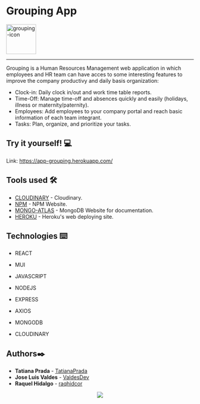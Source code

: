 # Grouping App 

<img src="./client/public/grouping.png" width="80" alt="grouping-icon"> 

---

Grouping is a Human Resources Management web application in which employees and HR team can have acces to some interesting features to improve the company productivy and daily basis organization:

* Clock-in: Daily clock in/out and work time table reports.  
* Time-Off: Manage time-off and absences quickly and easily (holidays, illness or maternity/paternity). 
* Employees: Add employees to your company portal and reach basic information of each team integrant.  
* Tasks: Plan, organize, and prioritize your tasks. 


## Try it yourself! :computer:

Link: https://app-grouping.herokuapp.com/ 

## Tools used 🛠️
* [CLOUDINARY](Cloudinaryhttps://cloudinary.com) - Cloudinary.
* [NPM](https://www.npmjs.com/) - NPM Website.
* [MONGO-ATLAS](https://www.mongodb.com) - MongoDB Website for documentation.
* [HEROKU](http://www.heroku.com) - Heroku's web deploying site.

## Technologies ⌨️
* REACT
* MUI
* JAVASCRIPT

* NODEJS
* EXPRESS
* AXIOS
* MONGODB
* CLOUDINARY

## Authors✒️
* **Tatiana Prada** - [TatianaPrada](https://github.com/TatianaPrada)
* **Jose Luis Valdes** - [ValdesDev](https://github.com/ValdesDev) 
* **Raquel Hidalgo** - [raqhidcor](https://github.com/raqhidcor)

<div align='center'> 
 <a href="https://www.linkedin.com/in/raquel-hidalgo-corchuelo/" target="_blank"><img src="https://img.shields.io/badge/-LinkedIn-%230077B5?style=for-the-badge&logo=linkedin&logoColor=white" target="_blank"></a>
</div>


